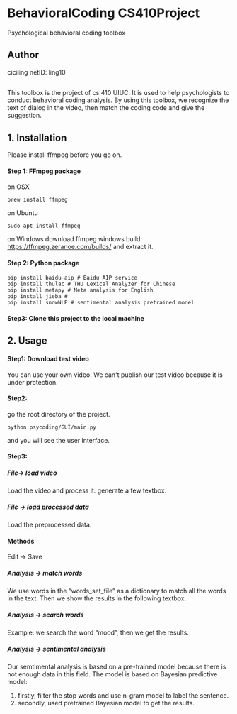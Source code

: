 # BehavioralCoding CS410Project
Psychological behavioral coding toolbox

## Author
ciciling netID: ling10
## 
This toolbox is the project of cs 410 UIUC. It is used to help psychologists to conduct behavioral coding analysis. By using this toolbox, we recognize the text of dialog in the video, then match the coding code and give the suggestion.

## 1. Installation

Please install ffmpeg before you go on.
#### Step 1: FFmpeg package
on OSX
~~~
brew install ffmpeg
~~~
on Ubuntu
~~~
sudo apt install ffmpeg
~~~
on Windows
download ffmpeg windows build: https://ffmpeg.zeranoe.com/builds/ and extract it.



#### Step 2: Python package
~~~{.python}
pip install baidu-aip # Baidu AIP service
pip install thulac # THU Lexical Analyzer for Chinese
pip install metapy # Meta analysis for English
pip install jieba # 
pip install snowNLP # sentimental analysis pretrained model
~~~

#### Step3: Clone this project to the local machine



## 2. Usage

#### Step1: Download test video

You can use your own video. We can't publish our test video because it is under protection.

#### Step2:
go the root directory of the project. 

~~~{.python}
python psycoding/GUI/main.py
~~~

and you will see the user interface.

#### Step3:

##### File-> load video 
Load the video and process it. generate a few textbox.
##### File -> load processed data
Load the preprocessed data.

#### Methods
Edit -> Save

##### Analysis -> match words 
We use words in the “words_set_file” as a dictionary to match all the words in the text. Then we show the results in the following textbox.

##### Analysis -> search words 
Example: we search the word “mood”, then we get the results.


##### Analysis -> sentimental analysis 
Our semtimental analysis is based on a pre-trained model because there is not enough data
in this field.
The model is based on Bayesian predictive model:
1. firstly, filter the stop words and use n-gram model to label the sentence.
2. secondly, used pretrained Bayesian model to get the results.

